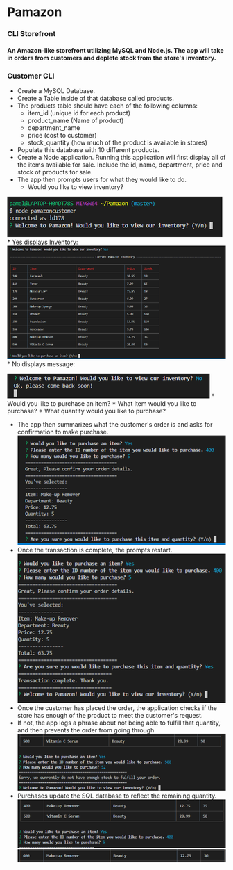 # Pamazon
### CLI Storefront
#### An Amazon-like storefront utilizing MySQL and Node.js.  The app will take in orders from customers and deplete stock from the store's inventory.

### Customer CLI
* Create a MySQL Database.
* Create a Table inside of that database called products.
* The products table should have each of the following columns:
    * item_id (unique id for each product)
    * product_name (Name of product)
    * department_name
    * price (cost to customer)
    * stock_quantity (how much of the product is available in stores)
* Populate this database with 10 different products. 
* Create a Node application. Running this application will first display all of the items available for sale. Include the id, name, department, price and stock of products for sale.
* The app then prompts users for what they would like to do.
    * Would you like to view inventory?

![Prompt](https://github.com/pamelatholan/Pamazon/blob/master/images/welcome.PNG)
        *  Yes displays Inventory:
![Inventory](https://github.com/pamelatholan/Pamazon/blob/master/images/inventory.PNG)
        * No displays message:

![No](https://github.com/pamelatholan/Pamazon/blob/master/images/no_purchase.PNG)
    * Would you like to purchase an item?
    * What item would you like to purchase?
    * What quantity would you like to purchase?
* The app then summarizes what the customer's order is and asks for confirmation to make purchase.
![Confirm](https://github.com/pamelatholan/Pamazon/blob/master/images/purchase.PNG)
* Once the transaction is complete, the prompts restart.
![Complete](https://github.com/pamelatholan/Pamazon/blob/master/images/purchase_confirm.PNG)
* Once the customer has placed the order, the application checks if the store has enough of the product to meet the customer's request.
* If not, the app logs a phrase about not being able to fulfill that quantity, and then prevents the order from going through.
![Not Enough](https://github.com/pamelatholan/Pamazon/blob/master/images/no_stock.PNG)
* Purchases update the SQL database to reflect the remaining quantity.
![Starting Stock](https://github.com/pamelatholan/Pamazon/blob/master/images/starting_stockqty.PNG)
![After Purchase](https://github.com/pamelatholan/Pamazon/blob/master/images/qty_afterpurch.PNG)
